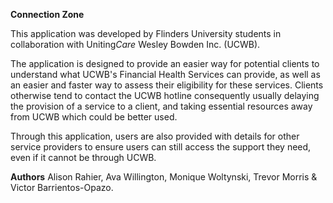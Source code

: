 **Connection Zone**

This application was developed by Flinders University students in collaboration with Uniting*Care* Wesley Bowden Inc. (UCWB).

The application is designed to provide an easier way for potential clients to understand what UCWB's Financial Health Services can provide, as well as an easier and faster way to assess their eligibility for these services. Clients otherwise tend to contact the UCWB hotline consequently usually delaying the provision of a service to a client, and taking essential resources away from UCWB which could be better used.

Through this application, users are also provided with details for other service providers to ensure users can still access the support they need, even if it cannot be through UCWB.

**Authors**
Alison Rahier, Ava Willington, Monique Woltynski, Trevor Morris & Victor Barrientos-Opazo.